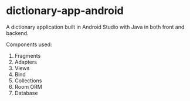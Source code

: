 # dictionary-app-android
A dictionary application built in Android Studio with Java in both front and backend. 

Components used:
1. Fragments
2. Adapters
3. Views
4. Bind
5. Collections
6. Room ORM
7. Database
